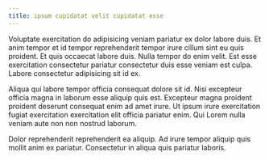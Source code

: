 ```yaml
---
title: ipsum cupidatat velit cupidatat esse
---
```


Voluptate exercitation do adipisicing veniam pariatur ex dolor labore duis. Et anim tempor et id tempor reprehenderit tempor irure cillum sint eu quis proident. Et quis occaecat labore duis. Nulla tempor do enim velit. Est esse exercitation consectetur pariatur consectetur duis esse veniam est culpa. Labore consectetur adipisicing sit id ex.

Aliqua qui labore tempor officia consequat dolore sit id. Nisi excepteur officia magna in laborum esse aliquip quis est. Excepteur magna proident proident deserunt consequat enim ad amet irure. Ut ipsum irure exercitation fugiat exercitation exercitation elit officia pariatur enim. Qui Lorem nulla veniam aute non non nostrud laborum.

Dolor reprehenderit reprehenderit ea aliquip. Ad irure tempor aliquip quis mollit anim ex pariatur. Consectetur in aliqua quis pariatur laboris.